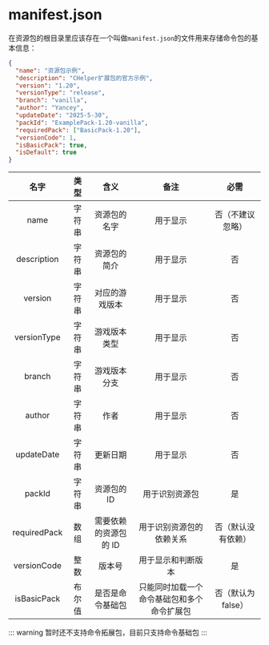 # manifest.json

在资源包的根目录里应该存在一个叫做`manifest.json`的文件用来存储命令包的基本信息：

```json
{
  "name": "资源包示例",
  "description": "CHelper扩展包的官方示例",
  "version": "1.20",
  "versionType": "release",
  "branch": "vanilla",
  "author": "Yancey",
  "updateDate": "2025-5-30",
  "packId": "ExamplePack-1.20-vanilla",
  "requiredPack": ["BasicPack-1.20"],
  "versionCode": 1,
  "isBasicPack": true,
  "isDefault": true
}
```

|     名字     |  类型  |         含义          |                    备注                    |        必需        |
| :----------: | :----: | :-------------------: | :----------------------------------------: | :----------------: |
|     name     | 字符串 |     资源包的名字      |                  用于显示                  |  否（不建议忽略）  |
| description  | 字符串 |     资源包的简介      |                  用于显示                  |         否         |
|   version    | 字符串 |    对应的游戏版本     |                  用于显示                  |         否         |
| versionType  | 字符串 |     游戏版本类型      |                  用于显示                  |         否         |
|    branch    | 字符串 |     游戏版本分支      |                  用于显示                  |         否         |
|    author    | 字符串 |         作者          |                  用于显示                  |         否         |
|  updateDate  | 字符串 |       更新日期        |                  用于显示                  |         否         |
|    packId    | 字符串 |      资源包的 ID      |               用于识别资源包               |         是         |
| requiredPack |  数组  | 需要依赖的资源包的 ID |          用于识别资源包的依赖关系          | 否（默认没有依赖） |
| versionCode  |  整数  |        版本号         |             用于显示和判断版本             |         是         |
| isBasicPack  | 布尔值 |   是否是命令基础包    | 只能同时加载一个命令基础包和多个命令扩展包 | 否（默认为 false） |

::: warning
暂时还不支持命令拓展包，目前只支持命令基础包
:::